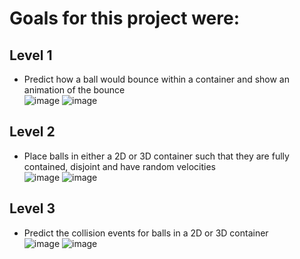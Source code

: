 # Goals for this project were:
## Level 1
- Predict how a ball would bounce within a container and show an animation of the bounce <br />
![image](https://user-images.githubusercontent.com/18518209/111044488-14063f00-8417-11eb-9406-ffdbc02aecf8.png)
![image](https://user-images.githubusercontent.com/18518209/111044491-1c5e7a00-8417-11eb-9256-6fe5477f18a9.png)
## Level 2
- Place balls in either a 2D or 3D container such that they are fully contained, disjoint and have random velocities <br />
![image](https://user-images.githubusercontent.com/18518209/111044593-78290300-8417-11eb-8924-462bb187c6bd.png)
![image](https://user-images.githubusercontent.com/18518209/111044594-7a8b5d00-8417-11eb-9a92-822035cde16e.png)

## Level 3
- Predict the collision events for balls in a 2D or 3D container <br />
![image](https://user-images.githubusercontent.com/18518209/111044539-313b0d80-8417-11eb-8d8a-68f4219044a7.png)
![image](https://user-images.githubusercontent.com/18518209/111044540-339d6780-8417-11eb-8353-545b1c315b25.png)
